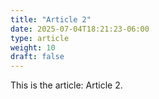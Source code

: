 ```yaml
---
title: "Article 2"
date: 2025-07-04T18:21:23-06:00
type: article
weight: 10
draft: false
---
```


This is the article: Article 2.
